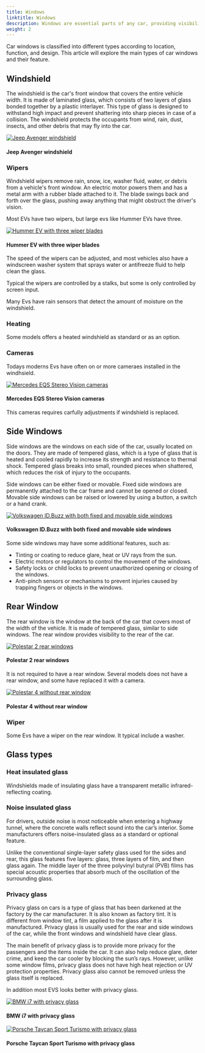 ```yaml
---
title: Windows
linktitle: Windows
description: Windows are essential parts of any car, providing visibility, ventilation, protection, and comfort to the driver and passengers.
weight: 2
---
```

<!-- markdownlint-disable MD033 -->

Car windows is classified into different types according to location, function, and design. This article will explore the main types of car windows and their feature.

## Windshield

The windshield is the car's front window that covers the entire vehicle width. It is made of laminated glass, which consists of two layers of glass bonded together by a plastic interlayer. This type of glass is designed to withstand high impact and prevent shattering into sharp pieces in case of a collision. The windshield protects the occupants from wind, rain, dust, insects, and other debris that may fly into the car.

<figur>
    <a href="https://media.evkx.net/multimedia/technology/windows/windshield_1.jpeg">
        <img src="https://media.evkx.net/multimedia/technology/windows/windshield_1_st.jpeg" alt="Jeep Avenger windshield" title="Jeep Avenger windshield">
    </a>
    <figcaption><h4>Jeep Avenger windshield</h4></figcaption>
</figur>


### Wipers

Windshield wipers remove rain, snow, ice, washer fluid, water, or debris from a vehicle's front window. An electric motor powers them and has a metal arm with a rubber blade attached to it. The blade swings back and forth over the glass, pushing away anything that might obstruct the driver's vision.


Most EVs have two wipers, but large evs like Hummer EVs have three.


<figur>
    <a href="https://media.evkx.net/multimedia/technology/windows/wipers_1.jpg">
        <img src="https://media.evkx.net/multimedia/technology/windows/wipers_1_st.jpg" alt="Hummer EV with three wiper blades" title="Hummer EV with three wiper blades">
    </a>
    <figcaption><h4>Hummer EV with three wiper blades</h4></figcaption>
</figur>

The speed of the wipers can be adjusted, and most vehicles also have a windscreen washer system that sprays water or antifreeze fluid to help clean the glass.

Typical the wipers are controlled by a stalks, but some is only controlled by screen input.

Many Evs have rain sensors that detect the amount of moisture on the windshield. 

### Heating

Some models offers a heated windshield as standard or as an option. 

### Cameras

Todays moderns Evs have often on or more cameraes installed in the windhsield. 

<figur>
    <a href="https://media.evkx.net/multimedia/technology/sensorsandcameras/cameras/eqsfrontcameras.jpg">
        <img src="https://media.evkx.net/multimedia/technology/sensorsandcameras/cameras/eqsfrontcameras_st.jpg" alt="Mercedes EQS Stereo Vision cameras" title="Mercedes EQS Stereo Vision cameras">
    </a>
    <figcaption><h4>Mercedes EQS Stereo Vision cameras</h4></figcaption>
</figur>

This cameras requires carfully adjustments if windshield is replaced. 

## Side Windows

Side windows are the windows on each side of the car, usually located on the doors. They are made of tempered glass, which is a type of glass that is heated and cooled rapidly to increase its strength and resistance to thermal shock. Tempered glass breaks into small, rounded pieces when shattered, which reduces the risk of injury to the occupants.

Side windows can be either fixed or movable. Fixed side windows are permanently attached to the car frame and cannot be opened or closed. Movable side windows can be raised or lowered by using a button, a switch or a hand crank. 

<figur>
    <a href="https://media.evkx.net/multimedia/technology/windows/sidewindows_1.jpg">
        <img src="https://media.evkx.net/multimedia/technology/windows/sidewindows_1_st.jpg" alt="Volkswagen ID.Buzz with both fixed and movable side windows" title="Volkswagen ID.Buzz with both fixed and movable side windows">
    </a>
    <figcaption><h4>Volkswagen ID.Buzz with both fixed and movable side windows</h4></figcaption>
</figur>


Some side windows may have some additional features, such as:

- Tinting or coating to reduce glare, heat or UV rays from the sun.
- Electric motors or regulators to control the movement of the windows.
- Safety locks or child locks to prevent unauthorized opening or closing of the windows.
- Anti-pinch sensors or mechanisms to prevent injuries caused by trapping fingers or objects in the windows.

## Rear Window

The rear window is the window at the back of the car that covers most of the width of the vehicle. It is made of tempered glass, similar to side windows. The rear window provides visibility to the rear of the car.

<figur>
    <a href="https://media.evkx.net/multimedia/technology/windows/rearwindows_1.jpg">
        <img src="https://media.evkx.net/multimedia/technology/windows/rearwindows_1_st.jpg" alt="Polestar 2 rear windows" title="Polestar 2 rear windows">
    </a>
    <figcaption><h4>Polestar 2 rear windows</h4></figcaption>
</figur>

It is not required to have a rear window. Several models does not have a rear window, and some have replaced it with a camera. 

<figur>
    <a href="https://media.evkx.net/multimedia/technology/windows/rearwindows_2.jpg">
        <img src="https://media.evkx.net/multimedia/technology/windows/rearwindows_2_st.jpg" alt="Polestar 4 without rear window" title="Polestar 4 without rear window">
    </a>
    <figcaption><h4>Polestar 4 without rear window</h4></figcaption>
</figur>


### Wiper

Some Evs have a wiper on the rear window. It typical include a washer. 




## Glass types

### Heat insulated glass

Windshields made of insulating glass have a transparent metallic infrared-reflecting coating.

### Noise insulated glass

For drivers, outside noise is most noticeable when entering a highway tunnel, where the concrete walls reflect sound into the car’s interior.
Some manufacturers offers noise-insulated glass as a standard or optional feature. 

Unlike the conventional single-layer safety glass used for the sides and rear, this glass features five layers: glass, three layers of film, and then glass again. The middle layer of the three polyvinyl butyral (PVB) films has special acoustic properties that absorb much of the oscillation of the surrounding glass.

### Privacy glass

Privacy glass on cars is a type of glass that has been darkened at the factory by the car manufacturer. It is also known as factory tint. It is different from window tint, a film applied to the glass after it is manufactured. Privacy glass is usually used for the rear and side windows of the car, while the front windows and windshield have clear glass.

The main benefit of privacy glass is to provide more privacy for the passengers and the items inside the car. It can also help reduce glare, deter crime, and keep the car cooler by blocking the sun’s rays. However, unlike some window films, privacy glass does not have high heat rejection or UV protection properties. Privacy glass also cannot be removed unless the glass itself is replaced.

In addition most EVS looks better with privacy glass. 

<figur>
    <a href="https://media.evkx.net/multimedia/technology/windows/privacyglass_1.jpg">
        <img src="https://media.evkx.net/multimedia/technology/windows/privacyglass_1_st.jpg" alt="BMW i7 with privacy glass" title="BMW i7 with privacy glass">
    </a>
    <figcaption><h4>BMW i7 with privacy glass</h4></figcaption>
</figur>

<figur>
    <a href="https://media.evkx.net/multimedia/technology/windows/privacyglass_2.jpg">
        <img src="https://media.evkx.net/multimedia/technology/windows/privacyglass_2_st.jpg" alt="Porsche Taycan Sport Turismo with privacy glass" title="Porsche Taycan Sport Turismo with privacy glass">
    </a>
    <figcaption><h4>Porsche Taycan Sport Turismo with privacy glass</h4></figcaption>
</figur>


